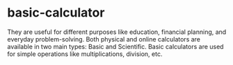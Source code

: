 # basic-calculator
They are useful for different purposes like education, financial planning, and everyday problem-solving. Both physical and online calculators are available in two main types: Basic and Scientific. Basic calculators are used for simple operations like multiplications, division, etc.
